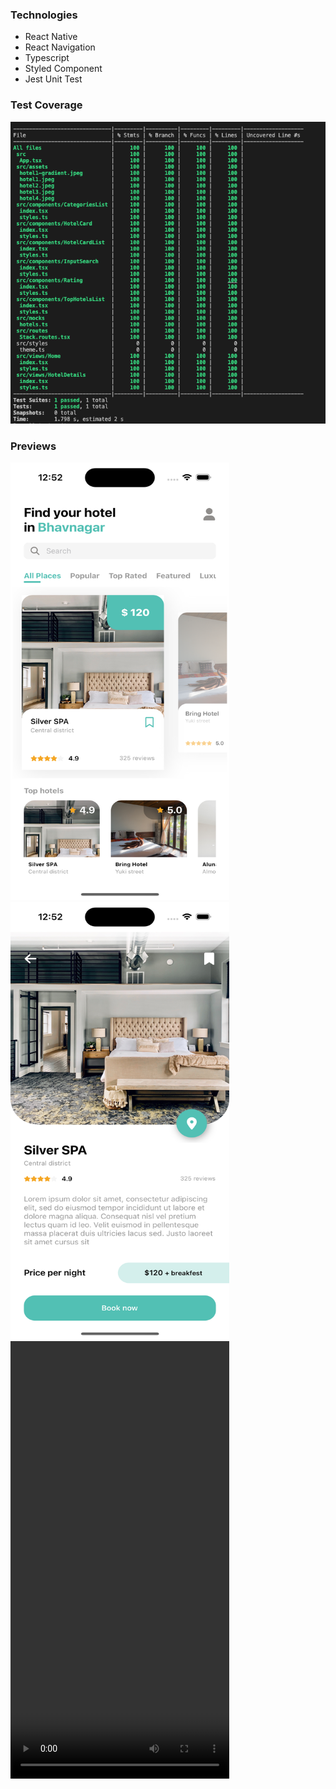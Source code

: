 ### Technologies
+ React Native
+ React Navigation
+ Typescript
+ Styled Component
+ Jest Unit Test

### Test Coverage
<img src="https://github.com/HpSurani1997/BookingAppSampleHp/blob/master/screenshot/coverage.png?raw=true" />

### Previews
<img width=350 height=700 src="https://github.com/HpSurani1997/BookingAppSampleHp/blob/master/screenshot/screenshot-1.png?raw=true" />
<img width=350 height=700 src="https://github.com/HpSurani1997/BookingAppSampleHp/blob/master/screenshot/screenshot-2.png?raw=true" />
<video width="350" height="700" controls>
  <source src="https://github.com/HpSurani1997/BookingAppSampleHp/blob/master/screenshot/video-1.mp4" type="video/mp4">
</video>
